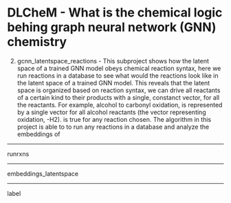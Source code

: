 # DLCheM - What is the chemical logic behing graph neural network (GNN) chemistry

2) gcnn_latentspace_reactions               - This subproject shows how the latent space of a trained GNN model obeys 
                                            chemical reaction syntax, here we run reactions in a database to see 
                                            what would the reactions look like in the latent space of a trained 
                                            GNN model. This reveals that the latent space is organized based on 
                                            reaction syntax, we can drive all reactants of a certain kind to their 
                                            products with a single, constanct vector, for all the reactants. For
                                            example, alcohol to carbonyl oxidation, is represented by a single vector 
                                            for all alcohol reactants (the vector representing oxidation, -H2). 
                                            is true for any reaction chosen. The algorithm in this project is able 
                                            to to run any reactions in a database and analyze the embeddings of

-------------------------------------------------------------------------------------------------------------------

runrxns






--------------------------------------------------------------------------------------------------------------------

embeddings_latentspace







---------------------------------------------------------------------------------------------------------------------

label








			      

